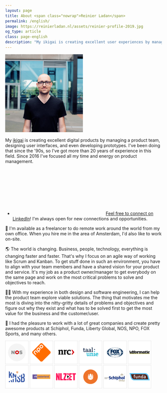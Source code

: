 ```yaml
---
layout: page
title: About <span class="nowrap">Reinier Ladan</span>
permalink: /english/
image: https://reinierladan.nl/assets/reinier-profile-2019.jpg
og_type: article
class: page-english
description: "My ikigai is creating excellent user experiences by management, design and even development work. I've been doing that since the '90s so I've got 20+ years of experience in this field. Since 2016 I've focussed all my time and energy on product management."
---
```


<p class="reinier-profile-pic">
  <img src="/assets/reinier-profile-2019.jpg" class="img-circle" alt="Picture of Reinier Ladan" width="250">
</p>

My [ikigai](https://en.wikipedia.org/wiki/Ikigai) is creating excellent digital products by managing a product team, designing user interfaces, and even developing prototypes. I've been doing that since the '90s, so I've got more than 20 years of experience in this field. Since 2016 I've focused all my time and energy on product management.

<ul class="social-media-list">
  <li class="linkedin-rl"><a href="https://www.linkedin.com/in/reinierladan" title="LinkedIn Reinier Ladan"><svg class="svg-icon grey"><use xlink:href="{{ '/assets/minima-social-icons.svg#linkedin' | relative_url }}"></use></svg>Feel free to connect on LinkedIn</a>! I'm always open for new connections and opportunities.</li>
</ul>

🏢 I'm available as a freelancer to do remote work around the world from my own office. When you hire me in the area of Amsterdam, I'd also like to work on-site.

🌎 The world is changing. Business, people, technology, everything is changing faster and faster. That's why I focus on an agile way of working like Scrum and Kanban. To get stuff done in such an environment, you have to align with your team members and have a shared vision for your product and service. It's my job as a product owner/manager to get everybody on the same page and work on the most critical problems to solve and objectives to reach.

👨‍💻 With my experience in both design and software engineering, I can help the product team explore viable solutions. The thing that motivates me the most is diving into the nitty-gritty details of problems and objectives and figure out why they exist and what has to be solved first to get the most value for the business and the customer/user.

💫 I had the pleasure to work with a lot of great companies and create pretty awesome products at Schiphol, Funda, Liberty Global, NOS, NPO, FOX Sports, and many others.

<div class="client-logos">
  <p>
    <img src="/assets/client-logos/nos-client-logo.png" alt="Logo NOS" width="75">
    <img src="/assets/client-logos/npo-client-logo.png" alt="Logo NPO" width="75">
    <img src="/assets/client-logos/nrc-client-logo.png" alt="Logo NRC" width="75">
    <img src="/assets/client-logos/taalunie-client-logo.png" alt="Logo Nederlandse Taalunie" width="75">
    <img src="/assets/client-logos/foxsports-client-logo.png" alt="Logo FOX Sports" width="75">
    <img src="/assets/client-logos/adformatie-client-logo.png" alt="Logo Adformatie" width="75">
    <img src="/assets/client-logos/knsb-client-logo.png" alt="Logo KNSB" width="75">
    <img src="/assets/client-logos/rtl-client-logo.png" alt="Logo RTL Nederland" width="75">
    <img src="/assets/client-logos/nlziet-client-logo.png" alt="Logo NLZiet" width="75">
    <!-- <img src="/assets/client-logos/sanoma-client-logo.png" alt="Logo Sanoma" width="75"> -->
    <img src="/assets/client-logos/lg-client-logo.png" alt="Logo Liberty GLobal" width="75">
    <img src="/assets/client-logos/schiphol-client-logo.png" alt="Logo Schiphol" width="75">
    <img src="/assets/client-logos/funda-client-logo.png" alt="Logo Funda" width="75">
  </p>
</div>
